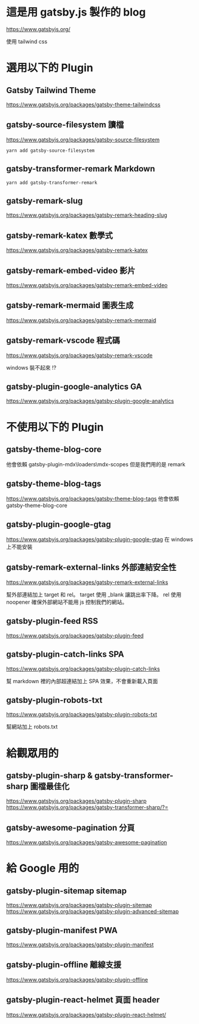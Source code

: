 # 這是用 gatsby.js 製作的 blog

https://www.gatsbyjs.org/

使用 tailwind css

# 選用以下的 Plugin

## Gatsby Tailwind Theme
https://www.gatsbyjs.org/packages/gatsby-theme-tailwindcss

## gatsby-source-filesystem 讀檔
https://www.gatsbyjs.org/packages/gatsby-source-filesystem

```
yarn add gatsby-source-filesystem
```

## gatsby-transformer-remark Markdown

```
yarn add gatsby-transformer-remark
```

## gatsby-remark-slug
https://www.gatsbyjs.org/packages/gatsby-remark-heading-slug

## gatsby-remark-katex 數學式
https://www.gatsbyjs.org/packages/gatsby-remark-katex

## gatsby-remark-embed-video 影片
https://www.gatsbyjs.org/packages/gatsby-remark-embed-video

## gatsby-remark-mermaid 圖表生成
https://www.gatsbyjs.org/packages/gatsby-remark-mermaid

## gatsby-remark-vscode 程式碼
https://www.gatsbyjs.org/packages/gatsby-remark-vscode

windows 裝不起來 !?

## gatsby-plugin-google-analytics GA
https://www.gatsbyjs.org/packages/gatsby-plugin-google-analytics


# 不使用以下的 Plugin
## gatsby-theme-blog-core
他會依賴 gatsby-plugin-mdx\loaders\mdx-scopes
但是我們用的是 remark

## gatsby-theme-blog-tags
https://www.gatsbyjs.org/packages/gatsby-theme-blog-tags
他會依賴 gatsby-theme-blog-core

## gatsby-plugin-google-gtag
https://www.gatsbyjs.org/packages/gatsby-plugin-google-gtag
在 windows 上不能安裝

## gatsby-remark-external-links 外部連結安全性
https://www.gatsbyjs.org/packages/gatsby-remark-external-links

幫外部連結加上 target 和 rel。
target 使用 _blank 讓跳出率下降。
rel 使用 noopener 確保外部網站不能用 js 控制我們的網站。

## gatsby-plugin-feed RSS
https://www.gatsbyjs.org/packages/gatsby-plugin-feed

## gatsby-plugin-catch-links SPA
https://www.gatsbyjs.org/packages/gatsby-plugin-catch-links

幫 markdown 裡的內部超連結加上 SPA 效果，不會重新載入頁面

## gatsby-plugin-robots-txt
https://www.gatsbyjs.org/packages/gatsby-plugin-robots-txt

幫網站加上 robots.txt

# 給觀眾用的
## gatsby-plugin-sharp & gatsby-transformer-sharp 圖檔最佳化
https://www.gatsbyjs.org/packages/gatsby-plugin-sharp
https://www.gatsbyjs.org/packages/gatsby-transformer-sharp/?=

## gatsby-awesome-pagination 分頁
https://www.gatsbyjs.org/packages/gatsby-awesome-pagination

# 給 Google 用的

## gatsby-plugin-sitemap sitemap
https://www.gatsbyjs.org/packages/gatsby-plugin-sitemap
https://www.gatsbyjs.org/packages/gatsby-plugin-advanced-sitemap

## gatsby-plugin-manifest PWA
https://www.gatsbyjs.org/packages/gatsby-plugin-manifest

## gatsby-plugin-offline 離線支援
https://www.gatsbyjs.org/packages/gatsby-plugin-offline

## gatsby-plugin-react-helmet 頁面 header
https://www.gatsbyjs.org/packages/gatsby-plugin-react-helmet/
